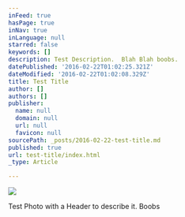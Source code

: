 ```yaml
---
inFeed: true
hasPage: true
inNav: true
inLanguage: null
starred: false
keywords: []
description: Test Description.  Blah Blah boobs.
datePublished: '2016-02-22T01:02:25.321Z'
dateModified: '2016-02-22T01:02:08.329Z'
title: Test Title
author: []
authors: []
publisher:
  name: null
  domain: null
  url: null
  favicon: null
sourcePath: _posts/2016-02-22-test-title.md
published: true
url: test-title/index.html
_type: Article

---
```

![](https://the-grid-user-content.s3-us-west-2.amazonaws.com/d15ec115-ecaa-4a05-91ac-be0b84d1ac00.jpg)

Test Photo with a Header to describe it.  Boobs